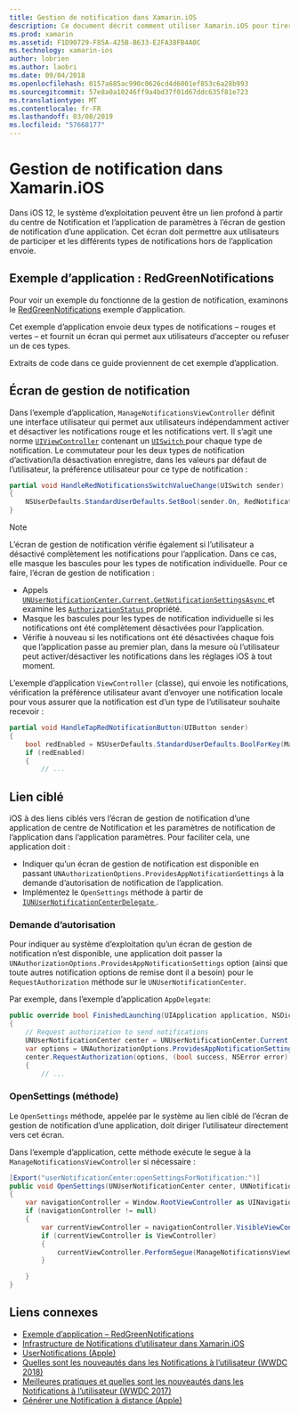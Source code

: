 ```yaml
---
title: Gestion de notification dans Xamarin.iOS
description: Ce document décrit comment utiliser Xamarin.iOS pour tirer parti des nouvelles fonctionnalités de gestion de notification introduit dans iOS 12.
ms.prod: xamarin
ms.assetid: F1D90729-F85A-425B-B633-E2FA38FB4A0C
ms.technology: xamarin-ios
author: lobrien
ms.author: laobri
ms.date: 09/04/2018
ms.openlocfilehash: 0157a685ac990c0626cd4d6001ef853c6a28b993
ms.sourcegitcommit: 57e8a0a10246ff9a4bd37f01d67ddc635f81e723
ms.translationtype: MT
ms.contentlocale: fr-FR
ms.lasthandoff: 03/08/2019
ms.locfileid: "57668177"
---
```

# <a name="notification-management-in-xamarinios"></a>Gestion de notification dans Xamarin.iOS

Dans iOS 12, le système d’exploitation peuvent être un lien profond à partir du centre de Notification et l’application de paramètres à l’écran de gestion de notification d’une application. Cet écran doit permettre aux utilisateurs de participer et les différents types de notifications hors de l’application envoie.

## <a name="sample-app-redgreennotifications"></a>Exemple d’application : RedGreenNotifications

Pour voir un exemple du fonctionne de la gestion de notification, examinons le [RedGreenNotifications](https://developer.xamarin.com/samples/monotouch/iOS12/RedGreenNotifications) exemple d’application.

Cet exemple d’application envoie deux types de notifications – rouges et vertes – et fournit un écran qui permet aux utilisateurs d’accepter ou refuser un de ces types.

Extraits de code dans ce guide proviennent de cet exemple d’application.

## <a name="notification-management-screen"></a>Écran de gestion de notification

Dans l’exemple d’application, `ManageNotificationsViewController` définit une interface utilisateur qui permet aux utilisateurs indépendamment activer et désactiver les notifications rouge et les notifications vert. Il s’agit une norme [`UIViewController`](xref:UIKit.UIViewController)
contenant un [ `UISwitch` ](xref:UIKit.UISwitch) pour chaque type de notification. Le commutateur pour les deux types de notification d’activation/la désactivation enregistre, dans les valeurs par défaut de l’utilisateur, la préférence utilisateur pour ce type de notification :

```csharp
partial void HandleRedNotificationsSwitchValueChange(UISwitch sender)
{
    NSUserDefaults.StandardUserDefaults.SetBool(sender.On, RedNotificationsEnabledKey);
}
```

> [!NOTE]
> L’écran de gestion de notification vérifie également si l’utilisateur a désactivé complètement les notifications pour l’application. Dans ce cas, elle masque les bascules pour les types de notification individuelle. Pour ce faire, l’écran de gestion de notification :
>
> - Appels [ `UNUserNotificationCenter.Current.GetNotificationSettingsAsync` ](xref:UserNotifications.UNUserNotificationCenter.GetNotificationSettingsAsync) et examine les [ `AuthorizationStatus` ](xref:UserNotifications.UNNotificationSettings.AuthorizationStatus) propriété.
> - Masque les bascules pour les types de notification individuelle si les notifications ont été complètement désactivées pour l’application.
> - Vérifie à nouveau si les notifications ont été désactivées chaque fois que l’application passe au premier plan, dans la mesure où l’utilisateur peut activer/désactiver les notifications dans les réglages iOS à tout moment.

L’exemple d’application `ViewController` (classe), qui envoie les notifications, vérification la préférence utilisateur avant d’envoyer une notification locale pour vous assurer que la notification est d’un type de l’utilisateur souhaite recevoir :

```csharp
partial void HandleTapRedNotificationButton(UIButton sender)
{
    bool redEnabled = NSUserDefaults.StandardUserDefaults.BoolForKey(ManageNotificationsViewController.RedNotificationsEnabledKey);
    if (redEnabled)
    {
        // ...
```

## <a name="deep-link"></a>Lien ciblé

iOS à des liens ciblés vers l’écran de gestion de notification d’une application de centre de Notification et les paramètres de notification de l’application dans l’application paramètres. Pour faciliter cela, une application doit :

- Indiquer qu’un écran de gestion de notification est disponible en passant `UNAuthorizationOptions.ProvidesAppNotificationSettings` à la demande d’autorisation de notification de l’application.
- Implémentez le `OpenSettings` méthode à partir de [ `IUNUserNotificationCenterDelegate` ](xref:UserNotifications.IUNUserNotificationCenterDelegate).

### <a name="authorization-request"></a>Demande d’autorisation

Pour indiquer au système d’exploitation qu’un écran de gestion de notification n’est disponible, une application doit passer la `UNAuthorizationOptions.ProvidesAppNotificationSettings` option (ainsi que toute autres notification options de remise dont il a besoin) pour le `RequestAuthorization` méthode sur le `UNUserNotificationCenter`.

Par exemple, dans l’exemple d’application `AppDelegate`:

```csharp
public override bool FinishedLaunching(UIApplication application, NSDictionary launchOptions)
{
    // Request authorization to send notifications
    UNUserNotificationCenter center = UNUserNotificationCenter.Current;
    var options = UNAuthorizationOptions.ProvidesAppNotificationSettings | UNAuthorizationOptions.Alert | UNAuthorizationOptions.Sound | UNAuthorizationOptions.Provisional;
    center.RequestAuthorization(options, (bool success, NSError error) =>
    {
        // ...
```

### <a name="opensettings-method"></a>OpenSettings (méthode)

Le `OpenSettings` méthode, appelée par le système au lien ciblé de l’écran de gestion de notification d’une application, doit diriger l’utilisateur directement vers cet écran.

Dans l’exemple d’application, cette méthode exécute le segue à la `ManageNotificationsViewController` si nécessaire :

```csharp
[Export("userNotificationCenter:openSettingsForNotification:")]
public void OpenSettings(UNUserNotificationCenter center, UNNotification notification)
{
    var navigationController = Window.RootViewController as UINavigationController;
    if (navigationController != null)
    {
        var currentViewController = navigationController.VisibleViewController;
        if (currentViewController is ViewController)
        {
            currentViewController.PerformSegue(ManageNotificationsViewController.ShowManageNotificationsSegue, this);
        }

    }
}
```

## <a name="related-links"></a>Liens connexes

- [Exemple d’application – RedGreenNotifications](https://developer.xamarin.com/samples/monotouch/iOS12/RedGreenNotifications)
- [Infrastructure de Notifications d’utilisateur dans Xamarin.iOS](~/ios/platform/user-notifications/index.md)
- [UserNotifications (Apple)](https://developer.apple.com/documentation/usernotifications?language=objc)
- [Quelles sont les nouveautés dans les Notifications à l’utilisateur (WWDC 2018)](https://developer.apple.com/videos/play/wwdc2018/710/)
- [Meilleures pratiques et quelles sont les nouveautés dans les Notifications à l’utilisateur (WWDC 2017)](https://developer.apple.com/videos/play/wwdc2017/708/)
- [Générer une Notification à distance (Apple)](https://developer.apple.com/documentation/usernotifications/setting_up_a_remote_notification_server/generating_a_remote_notification)
